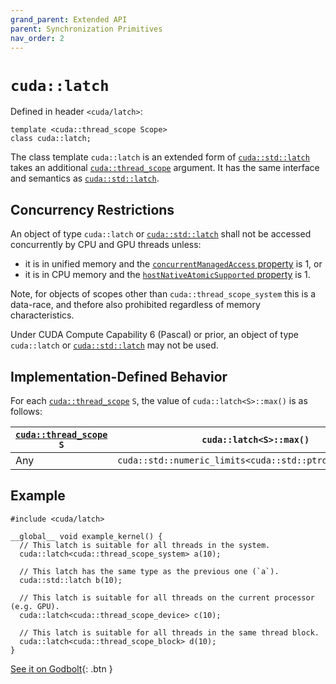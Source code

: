 ```yaml
---
grand_parent: Extended API
parent: Synchronization Primitives
nav_order: 2
---
```


# `cuda::latch`

Defined in header `<cuda/latch>`:

```cuda
template <cuda::thread_scope Scope>
class cuda::latch;
```

The class template `cuda::latch` is an extended form of [`cuda::std::latch`]
  takes an additional [`cuda::thread_scope`] argument.
It has the same interface and semantics as [`cuda::std::latch`].

## Concurrency Restrictions

An object of type `cuda::latch` or [`cuda::std::latch`] shall not be accessed
  concurrently by CPU and GPU threads unless:
- it is in unified memory and the [`concurrentManagedAccess` property] is 1, or
- it is in CPU memory and the [`hostNativeAtomicSupported` property] is 1.

Note, for objects of scopes other than `cuda::thread_scope_system` this is a
  data-race, and thefore also prohibited regardless of memory characteristics.

Under CUDA Compute Capability 6 (Pascal) or prior, an object of type
  `cuda::latch` or [`cuda::std::latch`] may not be used.

## Implementation-Defined Behavior

For each [`cuda::thread_scope`] `S`, the value of `cuda::latch<S>::max()` is as
  follows:

| [`cuda::thread_scope`] `S` | `cuda::latch<S>::max()`                                  |
|----------------------------|----------------------------------------------------------|
| Any                        | `cuda::std::numeric_limits<cuda::std::ptrdiff_t>::max()` |

## Example

```cuda
#include <cuda/latch>

__global__ void example_kernel() {
  // This latch is suitable for all threads in the system.
  cuda::latch<cuda::thread_scope_system> a(10);

  // This latch has the same type as the previous one (`a`).
  cuda::std::latch b(10);

  // This latch is suitable for all threads on the current processor (e.g. GPU).
  cuda::latch<cuda::thread_scope_device> c(10);

  // This latch is suitable for all threads in the same thread block.
  cuda::latch<cuda::thread_scope_block> d(10);
}
```

[See it on Godbolt](https://godbolt.org/z/zcW167){: .btn }


[`cuda::thread_scope`]: ../thread_scopes.md

[`cuda::std::latch`]: https://en.cppreference.com/w/cpp/thread/latch

[`concurrentManagedAccess` property]: https://docs.nvidia.com/cuda/cuda-runtime-api/structcudaDeviceProp.html#structcudaDeviceProp_116f9619ccc85e93bc456b8c69c80e78b
[`hostNativeAtomicSupported` property]: https://docs.nvidia.com/cuda/cuda-runtime-api/structcudaDeviceProp.html#structcudaDeviceProp_1ef82fd7d1d0413c7d6f33287e5b6306f

